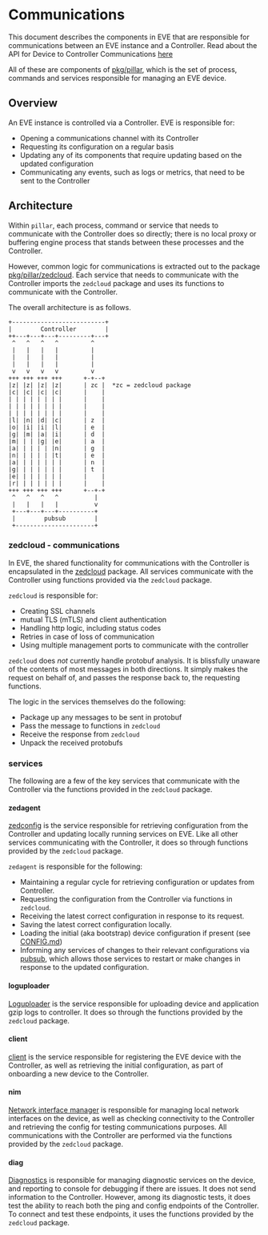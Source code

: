 # Communications

This document describes the components in EVE that are responsible for
communications between an EVE instance and a Controller. Read about the API for Device to Controller Communications [here](https://github.com/lf-edge/eve/blob/master/api/APIv2.md)

All of these are components of [pkg/pillar](../pkg/pillar/), which is the set
of process, commands and services responsible for managing an EVE device.

## Overview

An EVE instance is controlled via a Controller. EVE is responsible for:

* Opening a communications channel with its Controller
* Requesting its configuration on a regular basis
* Updating any of its components that require updating based on the updated configuration
* Communicating any events, such as logs or metrics, that need to be sent to the Controller

## Architecture

Within `pillar`, each process, command or service that needs to communicate
with the Controller does so directly; there is no local proxy or buffering
engine process that stands between these processes and the Controller.

However, common logic for communications is extracted out to the package
[pkg/pillar/zedcloud](../pkg/pillar/zedcloud/). Each service that needs to
communicate with the Controller imports the `zedcloud` package and uses its
functions to communicate with the Controller.

The overall architecture is as follows.

    +--------------------------+
    |        Controller        |
    ++---+---+---+---------+---+
     ^   ^   ^   ^         ^
     |   |   |   |         |
     |   |   |   |         |
     |   |   |   |         |
     v   v   v   v         v
    +++ +++ +++ +++      +-+--+
    |z| |z| |z| |z|      | zc |  *zc = zedcloud package
    |c| |c| |c| |c|      |    |
    | | | | | | | |      |    |
    | | | | | | | |      |    |
    | | | | | | | |      |    |
    |l| |n| |d| |c|      | z  |
    |o| |i| |i| |l|      | e  |
    |g| |m| |a| |i|      | d  |
    |m| | | |g| |e|      | a  |
    |a| | | | | |n|      | g  |
    |n| | | | | |t|      | e  |
    |a| | | | | | |      | n  |
    |g| | | | | | |      | t  |
    |e| | | | | | |      |    |
    |r| | | | | | |      |    |
    +++ +++ +++ +++      +--+-+
     ^   ^   ^   ^          |
     |   |   |   |          v
     +---+---+---+----------+
     |        pubsub        |
     +----------------------+

### zedcloud - communications

In EVE, the shared functionality for communications with the Controller is
encapsulated in the [zedcloud](../pkg/pillar/zedcloud) package. All services
communicate with the Controller using functions provided via the `zedcloud`
package.

`zedcloud` is responsible for:

* Creating SSL channels
* mutual TLS (mTLS) and client authentication
* Handling http logic, including status codes
* Retries in case of loss of communication
* Using multiple management ports to communicate with the controller

`zedcloud` does _not_ currently handle protobuf analysis. It is blissfully
unaware of the contents of most messages in both directions. It simply makes
the request on behalf of, and passes the response back to, the requesting
functions.

The logic in the services themselves do the following:

* Package up any messages to be sent in protobuf
* Pass the message to functions in `zedcloud`
* Receive the response from `zedcloud`
* Unpack the received protobufs

### services

The following are a few of the key services that communicate with the
Controller via the functions provided in the `zedcloud` package.

#### zedagent

[zedconfig](../pkg/pillar/cmd/zedagent) is the service responsible for retrieving
configuration from the Controller and updating locally running services on EVE.
Like all other services communicating with the Controller, it does so through
functions provided by the `zedcloud` package.

`zedagent` is responsible for the following:

* Maintaining a regular cycle for retrieving configuration or updates from Controller.
* Requesting the configuration from the Controller via functions in `zedcloud`.
* Receiving the latest correct configuration in response to its request.
* Saving the latest correct configuration locally.
* Loading the initial (aka bootstrap) device configuration if present (see [CONFIG.md](./CONFIG.md))
* Informing any services of changes to their relevant configurations via [pubsub](../pkg/pillar/pubsub), which allows those services to restart or make changes in response to the updated configuration.

#### loguploader

[Loguploader](../pkg/pillar/cmd/loguploader) is the service responsible for
uploading device and application gzip logs to controller. It does
so through the functions provided by the `zedcloud` package.

#### client

[client](../pkg/pillar/cmd/client) is the service responsible for registering
the EVE device with the Controller, as well as retrieving the initial
configuration, as part of onboarding a new device to the Controller.

#### nim

[Network interface manager](../pkg/pillar/cmd/nim) is responsible for managing
local network interfaces on the device, as well as checking connectivity to the
Controller and retrieving the config for testing communications purposes. All
communications with the Controller are performed via the functions provided by
the `zedcloud` package.

#### diag

[Diagnostics](../pkg/pillar/cmd/diag) is responsible for managing diagnostic
services on the device, and reporting to console for debugging if there are
issues. It does not send information to the Controller. However, among its
diagnostic tests, it does test the ability to reach both the ping and config endpoints
of the Controller. To connect and test these endpoints, it uses the functions
provided by the `zedcloud` package.
